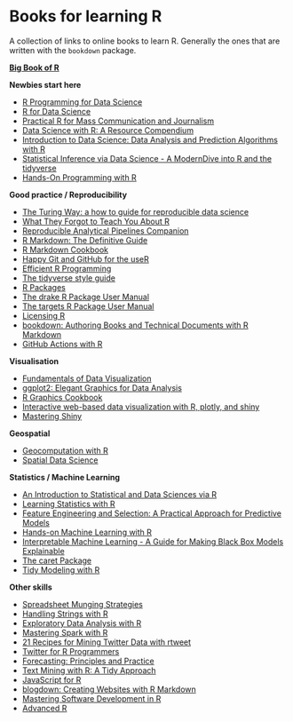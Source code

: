 # Books for learning R
A collection of links to online books to learn R. Generally the ones that are written with the `bookdown` package.

**[Big Book of R](https://www.bigbookofr.com/)**

**Newbies start here**
* [R Programming for Data Science](https://bookdown.org/rdpeng/rprogdatascience/)
* [R for Data Science](http://r4ds.had.co.nz/)
* [Practical R for Mass Communication and Journalism](http://www.machlis.com/R4Journalists/)
* [Data Science with R: A Resource Compendium](https://bookdown.org/martin_monkman/DataScienceResources_book/)
* [Introduction to Data Science: Data Analysis and Prediction Algorithms with R](https://rafalab.github.io/dsbook/)
* [Statistical Inference via Data Science - A ModernDive into R and the tidyverse](https://moderndive.com/index.html)
* [Hands-On Programming with R](https://rstudio-education.github.io/hopr/)

**Good practice / Reproducibility**
* [The Turing Way: a how to guide for reproducible data science](https://the-turing-way.netlify.com/)
* [What They Forgot to Teach You About R](https://whattheyforgot.org/)
* [Reproducible Analytical Pipelines Companion](https://ukgovdatascience.github.io/rap_companion/)
* [R Markdown: The Definitive Guide](https://bookdown.org/yihui/rmarkdown/)
* [R Markdown Cookbook](https://bookdown.org/yihui/rmarkdown-cookbook/)
* [Happy Git and GitHub for the useR](http://happygitwithr.com/)
* [Efficient R Programming](https://bookdown.org/csgillespie/efficientR/)
* [The tidyverse style guide](http://style.tidyverse.org/)
* [R Packages](https://r-pkgs.org/)
* [The drake R Package User Manual](https://ropenscilabs.github.io/drake-manual/)
* [The targets R Package User Manual](https://wlandau.github.io/targets-manual/)
* [Licensing R](https://thinkr-open.github.io/licensing-r/)
* [bookdown: Authoring Books and Technical Documents with R Markdown](https://bookdown.org/yihui/bookdown/)
* [GitHub Actions with R](https://ropenscilabs.github.io/actions_sandbox/)

**Visualisation**
* [Fundamentals of Data Visualization](https://serialmentor.com/dataviz/)
* [ggplot2: Elegant Graphics for Data Analysis](https://ggplot2-book.org/)
* [R Graphics Cookbook](https://r-graphics.org/)
* [Interactive web-based data visualization with R, plotly, and shiny](https://plotly-r.com/)
* [Mastering Shiny](https://mastering-shiny.org/)

**Geospatial**
* [Geocomputation with R](https://geocompr.robinlovelace.net/)
* [Spatial Data Science](https://keen-swartz-3146c4.netlify.com/)

**Statistics / Machine Learning**
* [An Introduction to Statistical and Data Sciences via R](https://moderndive.com/)
* [Learning Statistics with R](https://learningstatisticswithr.com/book/)
* [Feature Engineering and Selection: A Practical Approach for Predictive Models](http://www.feat.engineering/)
* [Hands-on Machine Learning with R](https://bradleyboehmke.github.io/HOML/)
* [Interpretable Machine Learning - A Guide for Making Black Box Models Explainable](https://christophm.github.io/interpretable-ml-book/)
* [The caret Package](http://topepo.github.io/caret/)
* [Tidy Modeling with R](https://www.tmwr.org/)

**Other skills**
* [Spreadsheet Munging Strategies](https://nacnudus.github.io/spreadsheet-munging-strategies/)
* [Handling Strings with R](https://www.gastonsanchez.com/r4strings/)
* [Exploratory Data Analysis with R](https://bookdown.org/rdpeng/exdata/)
* [Mastering Spark with R](https://therinspark.com/index.html)
* [21 Recipes for Mining Twitter Data with rtweet](https://rud.is/books/21-recipes/)
* [Twitter for R Programmers](https://www.t4rstats.com/)
* [Forecasting: Principles and Practice](https://otexts.com/fpp2/)
* [Text Mining with R: A Tidy Approach](https://www.tidytextmining.com/)
* [JavaScript for R](https://book.javascript-for-r.com/)
* [blogdown: Creating Websites with R Markdown](https://bookdown.org/yihui/blogdown/)
* [Mastering Software Development in R](https://bookdown.org/rdpeng/RProgDA/)
* [Advanced R](https://adv-r.hadley.nz/)
